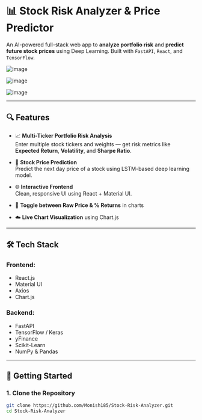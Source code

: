 # 📊 Stock Risk Analyzer & Price Predictor

An AI-powered full-stack web app to **analyze portfolio risk** and **predict future stock prices** using Deep Learning. Built with `FastAPI`, `React`, and `TensorFlow`.

![image](https://github.com/user-attachments/assets/c5001363-b18c-48eb-a24d-7537e56e766b)


![image](https://github.com/user-attachments/assets/ac5832d4-b06d-4ce8-be70-d5f78d8dc529)


![image](https://github.com/user-attachments/assets/94fcae03-ed05-46fe-912c-4e3d3ea0dacf)



---

## 🔍 Features

- 📈 **Multi-Ticker Portfolio Risk Analysis**  
  Enter multiple stock tickers and weights — get risk metrics like **Expected Return**, **Volatility**, and **Sharpe Ratio**.

- 🤖 **Stock Price Prediction**  
  Predict the next day price of a stock using LSTM-based deep learning model.

- 🌐 **Interactive Frontend**  
  Clean, responsive UI using React + Material UI.

- 🔁 **Toggle between Raw Price & % Returns** in charts

- ☁️ **Live Chart Visualization** using Chart.js

---

## 🛠️ Tech Stack

### Frontend:
- React.js
- Material UI
- Axios
- Chart.js

### Backend:
- FastAPI
- TensorFlow / Keras
- yFinance
- Scikit-Learn
- NumPy & Pandas

---

## 🚀 Getting Started

### 1. Clone the Repository

```bash
git clone https://github.com/Monish185/Stock-Risk-Analyzer.git
cd Stock-Risk-Analyzer
